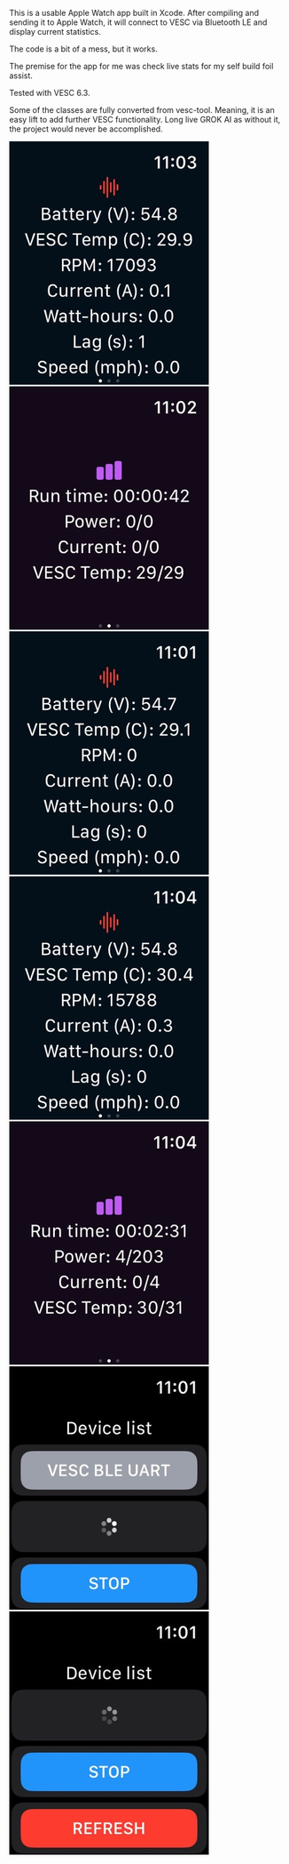 This is a usable Apple Watch app built in Xcode. After compiling and sending it to Apple Watch, it will connect to VESC via Bluetooth LE and display current statistics.

The code is a bit of a mess, but it works.

The premise for the app for me was check live stats for my self build foil assist. 

Tested with VESC 6.3.

Some of the classes are fully converted from vesc-tool. Meaning, it is an easy lift to add further VESC functionality. Long live GROK AI as without it, the project would never be accomplished.


![Project Screenshot](https://github.com/gregd72002/vesc-efoil-applewatch/blob/main/Screenshots/513EC12C-9A4A-454A-BE7F-EA0C89FB63D4_4_5005_c.jpeg)
![Project Screenshot](https://github.com/gregd72002/vesc-efoil-applewatch/blob/main/Screenshots/152F50F3-457D-407A-B698-1D660D7C2808_4_5005_c.jpeg)
![Project Screenshot](https://github.com/gregd72002/vesc-efoil-applewatch/blob/main/Screenshots/425388D3-8D55-4F1D-A7AE-1A1879527274_4_5005_c.jpeg)
![Project Screenshot](https://github.com/gregd72002/vesc-efoil-applewatch/blob/main/Screenshots/D225893A-A2F4-49AA-9956-DB514CE8DD89_4_5005_c.jpeg)
![Project Screenshot](https://github.com/gregd72002/vesc-efoil-applewatch/blob/main/Screenshots/E9305563-902C-4424-AABD-FACDDC06C50A_4_5005_c.jpeg)
![Project Screenshot](https://github.com/gregd72002/vesc-efoil-applewatch/blob/main/Screenshots/49FCEBD9-EBAF-4524-B53D-7A7086B73D4F_4_5005_c.jpeg)
![Project Screenshot](https://github.com/gregd72002/vesc-efoil-applewatch/blob/main/Screenshots/62F094B0-BCD2-48D7-911E-D73E71A4D976_4_5005_c.jpeg)
